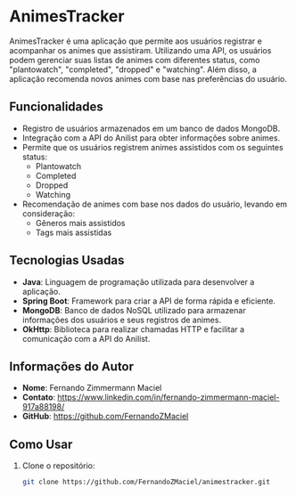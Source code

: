 # AnimesTracker

AnimesTracker é uma aplicação que permite aos usuários registrar e acompanhar os animes que assistiram. Utilizando uma API, os usuários podem gerenciar suas listas de animes com diferentes status, como "plantowatch", "completed", "dropped" e "watching". Além disso, a aplicação recomenda novos animes com base nas preferências do usuário.

## Funcionalidades

- Registro de usuários armazenados em um banco de dados MongoDB.
- Integração com a API do Anilist para obter informações sobre animes.
- Permite que os usuários registrem animes assistidos com os seguintes status:
  - Plantowatch
  - Completed
  - Dropped
  - Watching
- Recomendação de animes com base nos dados do usuário, levando em consideração:
  - Gêneros mais assistidos
  - Tags mais assistidas

## Tecnologias Usadas

- **Java**: Linguagem de programação utilizada para desenvolver a aplicação.
- **Spring Boot**: Framework para criar a API de forma rápida e eficiente.
- **MongoDB**: Banco de dados NoSQL utilizado para armazenar informações dos usuários e seus registros de animes.
- **OkHttp**: Biblioteca para realizar chamadas HTTP e facilitar a comunicação com a API do Anilist.

## Informações do Autor

- **Nome**: Fernando Zimmermann Maciel
- **Contato**: https://www.linkedin.com/in/fernando-zimmermann-maciel-917a88198/
- **GitHub**: https://github.com/FernandoZMaciel
## Como Usar

1. Clone o repositório:
   ```bash
   git clone https://github.com/FernandoZMaciel/animestracker.git
